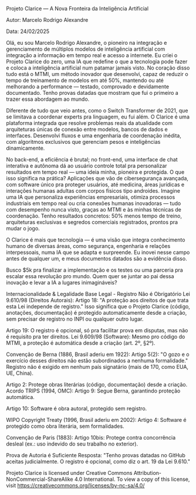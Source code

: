 Projeto Clarice — A Nova Fronteira da Inteligência Artificial

Autor: Marcelo Rodrigo Alexandre

Data: 24/02/2025

Olá, eu sou Marcelo Rodrigo Alexandre, o pioneiro na integração e gerenciamento de múltiplos modelos de inteligência artificial com integração a informação em tempo real e acesso a internete.
Eu criei o Projeto Clarice do zero, uma IA que redefine o que a tecnologia pode fazer e coloca a inteligência artificial num patamar jamais visto.
No coração disso tudo está o MTMI, um método inovador que desenvolvi, capaz de reduzir o tempo de treinamento de modelos em até 50%, mantendo ou até melhorando a performance — testado, comprovado e devidamente documentado. Tenho provas datadas que mostram que fui o primeiro a trazer essa abordagem ao mundo.

Diferente de tudo que veio antes, como o Switch Transformer de 2021, que se limitava a coordenar experts pra linguagem, eu fui além.
O Clarice é uma plataforma integrada que resolve problemas reais da atualidade com arquiteturas únicas de conexão entre modelos, bancos de dados e interfaces. 
Desenvolvi fluxos e uma engenharia de coordenação inédita, com algoritmos exclusivos que gerenciam pesos e inteligências dinamicamente. 

No back-end, a eficiência é brutal; no front-end, uma interface de chat interativa e autônoma dá ao usuário controle total pra personalizar resultados em tempo real — uma ideia minha, pioneira e protegida.
O que isso significa na prática? Aplicações que vão de cibersegurança avançada, com software único pra proteger usuários, até medicina, áreas jurídicas e interações humanas adultas com corpos físicos tipo androides.
Imagine uma IA que personaliza experiências empresariais, otimiza processos industriais em tempo real ou cria conexões humanas inovadoras — tudo com desempenho nunca visto, graças ao MTMI e às minhas técnicas de coordenação. 
Tenho resultados concretos: 50% menos tempo de treino, arquiteturas exclusivas e segredos comerciais registrados, prontos pra mudar o jogo.

O Clarice é mais que tecnologia — é uma visão que integra conhecimento humano de diversas áreas, como segurança, engenharia e relações interpessoais, numa IA que se adapta e surpreende. 
Eu inovei nesse campo antes de qualquer um, e meus documentos datados são a evidência disso.

Busco $5k pra finalizar a implementação e os testes ou uma parceria pra escalar essa revolução pro mundo. 
Quem quer se juntar ao pai dessa inovação e levar a IA a lugares inimagináveis?

Internacionalidade & Legalidade
Base Legal - Registro Não é Obrigatório
Lei 9.610/98 (Direitos Autorais):
Artigo 18: "A proteção aos direitos de que trata esta Lei independe de registro." Isso significa que o Projeto Clarice (código, anotações, documentação) é protegido automaticamente desde a criação, sem precisar de registro no INPI ou qualquer outro lugar.

Artigo 19: O registro é opcional, só pra facilitar prova em disputas, mas não é requisito pra ter direitos.
Lei 9.609/98 (Software): Mesmo pro código do MTMI, a proteção é automática desde a criação (art. 2º, §2º).

Convenção de Berna (1886, Brasil aderiu em 1922):
Artigo 5(2): "O gozo e o exercício desses direitos não estão subordinados a nenhuma formalidade." Registro não é exigido em nenhum país signatário (mais de 170, como EUA, UE, China).

Artigo 2: Protege obras literárias (código, documentação) desde a criação.
Acordo TRIPS (1994, OMC):
Artigo 9: Segue Berna, garantindo proteção automática.

Artigo 10: Software é obra autoral, protegido sem registro.

WIPO Copyright Treaty (1996, Brasil aderiu em 2002):
Artigo 4: Software é protegido como obra literária, sem formalidades.

Convenção de Paris (1883):
Artigo 10bis: Protege contra concorrência desleal (ex.: uso indevido do seu trabalho no exterior).

Prova de Autoria é Suficiente
Resposta: "Tenho provas datadas no GitHub aceitas judicialmente. O registro é opcional, como diz o art. 19 da Lei 9.610."

Projeto Clarice is licensed under Creative Commons Attribution-NonCommercial-ShareAlike 4.0 International. To view a copy of this license, visit https://creativecommons.org/licenses/by-nc-sa/4.0/
